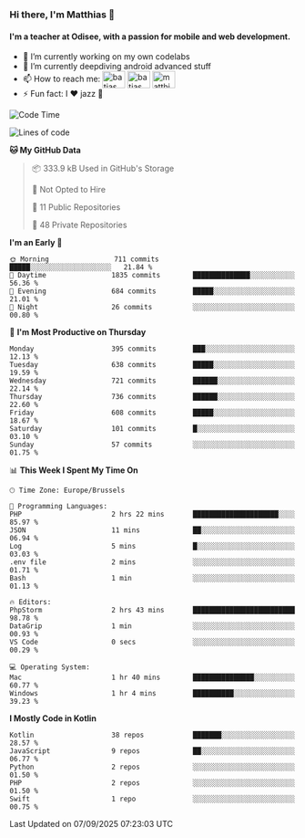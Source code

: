 ### Hi there, I'm Matthias 👋

#### I'm a teacher at Odisee, with a passion for mobile and web development.

- 🔭 I’m currently working on my own codelabs
- 🌱 I’m currently deepdiving android advanced stuff
- 📫 How to reach me: <a href="https://dev.to/batjas" target="_blank"><img align="center" src="https://raw.githubusercontent.com/rahuldkjain/github-profile-readme-generator/master/src/images/icons/Social/devto.svg" alt="batjas" height="30" width="40" /></a>
<a href="https://twitter.com/batjas" target="_blank"><img align="center" src="https://raw.githubusercontent.com/rahuldkjain/github-profile-readme-generator/master/src/images/icons/Social/twitter.svg" alt="batjas" height="30" width="40" /></a>
<a href="https://linkedin.com/in/matthiasdruwé" target="_blank"><img align="center" src="https://raw.githubusercontent.com/rahuldkjain/github-profile-readme-generator/master/src/images/icons/Social/linked-in-alt.svg" alt="matthiasdruwé" height="30" width="40" /></a>
- ⚡ Fun fact: I ❤ jazz 🎷


<!--START_SECTION:waka-->
![Code Time](http://img.shields.io/badge/Code%20Time-1%2C471%20hrs%2056%20mins-blue)

![Lines of code](https://img.shields.io/badge/From%20Hello%20World%20I%27ve%20Written-8.1%20million%20lines%20of%20code-blue)

**🐱 My GitHub Data** 

> 📦 333.9 kB Used in GitHub's Storage 
 > 
> 🚫 Not Opted to Hire
 > 
> 📜 11 Public Repositories 
 > 
> 🔑 48 Private Repositories 
 > 
**I'm an Early 🐤** 

```text
🌞 Morning                711 commits         █████░░░░░░░░░░░░░░░░░░░░   21.84 % 
🌆 Daytime                1835 commits        ██████████████░░░░░░░░░░░   56.36 % 
🌃 Evening                684 commits         █████░░░░░░░░░░░░░░░░░░░░   21.01 % 
🌙 Night                  26 commits          ░░░░░░░░░░░░░░░░░░░░░░░░░   00.80 % 
```
📅 **I'm Most Productive on Thursday** 

```text
Monday                   395 commits         ███░░░░░░░░░░░░░░░░░░░░░░   12.13 % 
Tuesday                  638 commits         █████░░░░░░░░░░░░░░░░░░░░   19.59 % 
Wednesday                721 commits         ██████░░░░░░░░░░░░░░░░░░░   22.14 % 
Thursday                 736 commits         ██████░░░░░░░░░░░░░░░░░░░   22.60 % 
Friday                   608 commits         █████░░░░░░░░░░░░░░░░░░░░   18.67 % 
Saturday                 101 commits         █░░░░░░░░░░░░░░░░░░░░░░░░   03.10 % 
Sunday                   57 commits          ░░░░░░░░░░░░░░░░░░░░░░░░░   01.75 % 
```


📊 **This Week I Spent My Time On** 

```text
🕑︎ Time Zone: Europe/Brussels

💬 Programming Languages: 
PHP                      2 hrs 22 mins       █████████████████████░░░░   85.97 % 
JSON                     11 mins             ██░░░░░░░░░░░░░░░░░░░░░░░   06.94 % 
Log                      5 mins              █░░░░░░░░░░░░░░░░░░░░░░░░   03.03 % 
.env file                2 mins              ░░░░░░░░░░░░░░░░░░░░░░░░░   01.71 % 
Bash                     1 min               ░░░░░░░░░░░░░░░░░░░░░░░░░   01.13 % 

🔥 Editors: 
PhpStorm                 2 hrs 43 mins       █████████████████████████   98.78 % 
DataGrip                 1 min               ░░░░░░░░░░░░░░░░░░░░░░░░░   00.93 % 
VS Code                  0 secs              ░░░░░░░░░░░░░░░░░░░░░░░░░   00.29 % 

💻 Operating System: 
Mac                      1 hr 40 mins        ███████████████░░░░░░░░░░   60.77 % 
Windows                  1 hr 4 mins         ██████████░░░░░░░░░░░░░░░   39.23 % 
```

**I Mostly Code in Kotlin** 

```text
Kotlin                   38 repos            ███████░░░░░░░░░░░░░░░░░░   28.57 % 
JavaScript               9 repos             ██░░░░░░░░░░░░░░░░░░░░░░░   06.77 % 
Python                   2 repos             ░░░░░░░░░░░░░░░░░░░░░░░░░   01.50 % 
PHP                      2 repos             ░░░░░░░░░░░░░░░░░░░░░░░░░   01.50 % 
Swift                    1 repo              ░░░░░░░░░░░░░░░░░░░░░░░░░   00.75 % 
```




 Last Updated on 07/09/2025 07:23:03 UTC
<!--END_SECTION:waka-->
